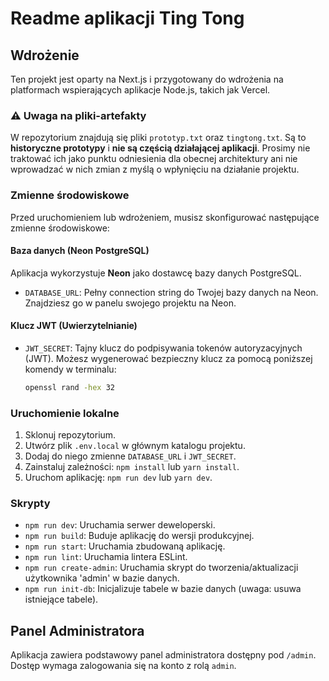 # Readme aplikacji Ting Tong




## Wdrożenie

Ten projekt jest oparty na Next.js i przygotowany do wdrożenia na platformach wspierających aplikacje Node.js, takich jak Vercel.

### ⚠️ Uwaga na pliki-artefakty

W repozytorium znajdują się pliki `prototyp.txt` oraz `tingtong.txt`. Są to **historyczne prototypy** i **nie są częścią działającej aplikacji**. Prosimy nie traktować ich jako punktu odniesienia dla obecnej architektury ani nie wprowadzać w nich zmian z myślą o wpłynięciu na działanie projektu.

### Zmienne środowiskowe

Przed uruchomieniem lub wdrożeniem, musisz skonfigurować następujące zmienne środowiskowe:

#### Baza danych (Neon PostgreSQL)

Aplikacja wykorzystuje **Neon** jako dostawcę bazy danych PostgreSQL.

-   `DATABASE_URL`: Pełny connection string do Twojej bazy danych na Neon. Znajdziesz go w panelu swojego projektu na Neon.

#### Klucz JWT (Uwierzytelnianie)

-   `JWT_SECRET`: Tajny klucz do podpisywania tokenów autoryzacyjnych (JWT). Możesz wygenerować bezpieczny klucz za pomocą poniższej komendy w terminalu:
    ```bash
    openssl rand -hex 32
    ```

### Uruchomienie lokalne

1.  Sklonuj repozytorium.
2.  Utwórz plik `.env.local` w głównym katalogu projektu.
3.  Dodaj do niego zmienne `DATABASE_URL` i `JWT_SECRET`.
4.  Zainstaluj zależności: `npm install` lub `yarn install`.
5.  Uruchom aplikację: `npm run dev` lub `yarn dev`.

### Skrypty

-   `npm run dev`: Uruchamia serwer deweloperski.
-   `npm run build`: Buduje aplikację do wersji produkcyjnej.
-   `npm run start`: Uruchamia zbudowaną aplikację.
-   `npm run lint`: Uruchamia lintera ESLint.
-   `npm run create-admin`: Uruchamia skrypt do tworzenia/aktualizacji użytkownika 'admin' w bazie danych.
-   `npm run init-db`: Inicjalizuje tabele w bazie danych (uwaga: usuwa istniejące tabele).

## Panel Administratora

Aplikacja zawiera podstawowy panel administratora dostępny pod `/admin`. Dostęp wymaga zalogowania się na konto z rolą `admin`.
